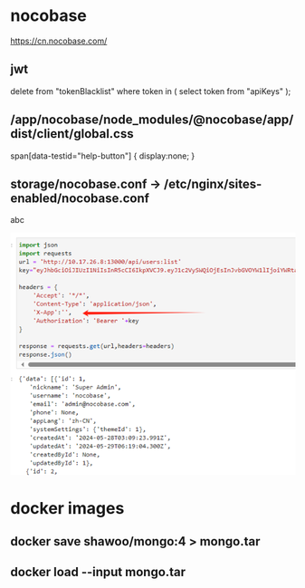 # nocobase
https://cn.nocobase.com/

## jwt
delete from "tokenBlacklist" where token in ( select token from "apiKeys" );

## /app/nocobase/node_modules/@nocobase/app/dist/client/global.css
span[data-testid="help-button"] { display:none; }

## storage/nocobase.conf -> /etc/nginx/sites-enabled/nocobase.conf
abc

![X-App](x-app.png "API")


# docker images 
## docker save shawoo/mongo:4 > mongo.tar
## docker load --input mongo.tar

